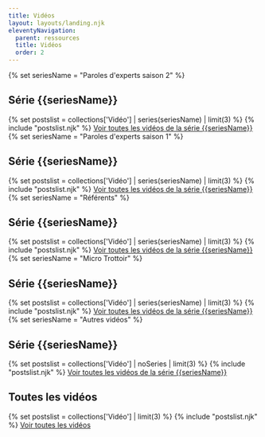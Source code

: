 ```yaml
---
title: Vidéos
layout: layouts/landing.njk
eleventyNavigation:
  parent: ressources
  title: Vidéos
  order: 2
---
```


<article class="fr-mb-6w">
	{% set seriesName = "Paroles d'experts saison 2" %}
	<h2>Série {{seriesName}}</h2>
	{% set postslist = collections['Vidéo'] | series(seriesName) | limit(3) %}
	{% include "postslist.njk" %}
	<a href="/ressources/videos/serie/{{ seriesName | slugify }}">Voir toutes les vidéos de la série {{seriesName}}</a>
</article>

<article class="fr-mb-6w">
	{% set seriesName = "Paroles d'experts saison 1" %}
	<h2>Série {{seriesName}}</h2>
	{% set postslist = collections['Vidéo'] | series(seriesName) | limit(3) %}
	{% include "postslist.njk" %}
	<a href="/ressources/videos/serie/{{ seriesName | slugify }}">Voir toutes les vidéos de la série {{seriesName}}</a>
</article>

<article class="fr-mb-6w">
	{% set seriesName = "Référents" %}
	<h2>Série {{seriesName}}</h2>
	{% set postslist = collections['Vidéo'] | series(seriesName) | limit(3) %}
	{% include "postslist.njk" %}
	<a href="/ressources/videos/serie/{{ seriesName | slugify }}">Voir toutes les vidéos de la série {{seriesName}}</a>
</article>

<article class="fr-mb-6w">
	{% set seriesName = "Micro Trottoir" %}
	<h2>Série {{seriesName}}</h2>
	{% set postslist = collections['Vidéo'] | series(seriesName) | limit(3) %}
	{% include "postslist.njk" %}
	<a href="/ressources/videos/serie/{{ seriesName | slugify }}">Voir toutes les vidéos de la série {{seriesName}}</a>
</article>

<article class="fr-mb-6w">
	{% set seriesName = "Autres vidéos" %}
	<h2>Série {{seriesName}}</h2>
	{% set postslist = collections['Vidéo'] | noSeries | limit(3) %}
	{% include "postslist.njk" %}
	<a href="/ressources/videos/serie/{{ seriesName | slugify }}">Voir toutes les vidéos de la série {{seriesName}}</a>
</article>

<article class="fr-mb-6w">
	<h2>Toutes les vidéos</h2>
	{% set postslist = collections['Vidéo'] | limit(3) %}
	{% include "postslist.njk" %}
	<a href="/actualites/tags/video/">Voir toutes les vidéos</a>
</article>
